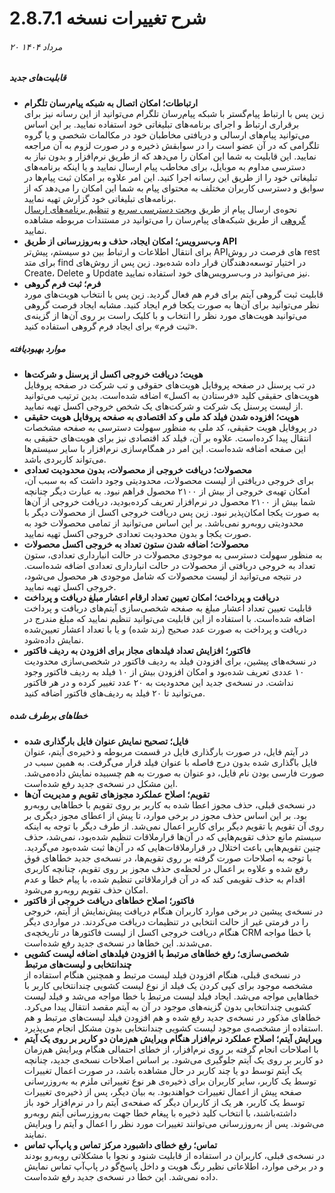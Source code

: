 # شرح تغییرات نسخه 2.8.7.1
###### ۲۰ مرداد ۱۴۰۴

##### قابلیت‌های جدید
- **ارتباطات؛ امکان اتصال به شبکه پیام‌رسان تلگرام**<br>
زین پس با ارتباط پیام‌گستر با شبکه‌ پیام‌رسان تلگرام می‌توانید از این رسانه نیز برای برقراری ارتباط و اجرای برنامه‌های تبلیغاتی خود استفاده نمایید. بر این اساس می‌توانید پیام‌های ارسالی و دریافتی مخاطبان خود در مکالمات شخصی و یا گروه‌ تلگرامی که در آن عضو است را در سوابقش ذخیره و در صورت لزوم به آن مراجعه نمایید. این قابلیت به شما این امکان را می‌دهد که از طریق نرم‌افزار و بدون نیاز به دسترسی مداوم به موبایل، برای مخاطب پیام ارسال نمایید و یا اینکه برنامه‌های تبلیغاتی خود را از طریق این رسانه اجرا کنید. این امر علاوه بر امکان ثبت پیام‌ها در سوابق و دسترسی کاربران مختلف به محتوای پیام به شما این امکان را می‌دهد که از برنامه‌های تبلیغاتی خود گزارش تهیه نمایید.<br>
نحوه‌ی ارسال پیام از طریق [ویجت دسترسی سریع](https://github.com/1stco/PayamGostarDocs/blob/master/Help/Marketing/CommonTools/QuickSend_2.8.7.1.md) و [تنظیم برنامه‌های ارسال گروهی](https://github.com/1stco/PayamGostarDocs/blob/master/Help/Marketing/SocialNetworkMessage/GroupMessage/GroupMessageManagement.md) از طریق شبکه‌های پیام‌رسان را می‌توانید در مستندات مربوطه مشاهده نمایید. <br>
- **وب‌سرویس؛ امکان ایجاد، حذف و به‌روزرسانی از طریق API**<br>
برای انتقال اطلاعات و ارتباط بین دو سیستم، پیش‌تر APIهای فرصت در روش rest برای متد find در اختیار توسعه‌دهندگان قرار داده شده‌بود.  زین پس از روش‌های Create، Delete و Update نیز می‌توانید در وب‌سرویس‌های خود استفاده نمایید.<br>
- **فرم؛ ثبت فرم گروهی**<br>
قابلیت ثبت گروهی آیتم برای فرم هم فعال گردید. زین پس با انتخاب هویت‌های مورد نظر می‌توانید برای آن‌ها به صورت یکجا فرم ایجاد کنید. مشابه ایجاد فرصت گروهی می‌توانید هویت‌های مورد نظر را انتخاب و با کلیک راست بر روی آن‌ها از گزینه‌ی «ثبت فرم» برای ایجاد فرم گروهی استفاده کنید. <br>

##### موارد بهبودیافته
- **هویت؛ دریافت خروجی اکسل از پرسنل و شرکت‌ها**<br>
در تب پرسنل در صفحه پروفایل هویت‌های حقوقی و تب شرکت در صفحه پروفایل هویت‌های حقیقی کلید «فرستادن به اکسل» اضافه شده‌است. بدین ترتیب می‌توانید از لیست پرسنل یک شرکت و شرکت‌های یک شخص خروجی اکسل تهیه نمایید.<br>
- **هویت؛ افزوده شدن فیلد کد ملی و کد اقتصادی به صفحه پروفایل هویت حقیقی**<br>
در پروفایل هویت حقیقی، کد ملی به منظور سهولت دسترسی به صفحه مشخصات انتقال پیدا کرده‌است. علاوه بر آن، فیلد کد اقتصادی نیز برای هویت‌های حقیقی به این صفحه اضافه شده‌است. این امر در همگام‌سازی نرم‌افزار با سایر سیستم‌ها می‌تواند کاربردی باشد.
- **محصولات؛ دریافت خروجی از محصولات، بدون محدودیت تعدادی**<br>
برای خروجی دریافتی از لیست محصولات، محدودیتی وجود داشت که به سبب آن، امکان تهیه‌ی خروجی از بیش از ۲۱۰۰ محصول فراهم نبود. به عبارت دیگر چنانچه شما بیش از ۲۱۰۰ محصول در نرم‌افزار تعریف کرده‌بودید، دریافت خروجی از آن‌ها به صورت یکجا امکان‌پذیر نبود. زین پس دریافت خروجی اکسل از محصولات دیگر با محدودیتی روبه‌رو نمی‌باشد. بر این اساس می‌توانید از تمامی محصولات خود به صورت یکجا و بدون محدودیت تعدادی خروجی اکسل تهیه نمایید.<br>
- **محصولات؛ اضافه شدن ستون تعداد به خروجی اکسل محصولات**<br>
به منظور سهولت دسترسی به موجودی محصولات در حالت انبارداری تعدادی، ستون تعداد به خروجی دریافتی از محصولات در حالت انبارداری تعدادی اضافه شده‌است. در نتیجه می‌توانید از لیست محصولات که شامل موجودی هر محصول می‌شود، خروجی اکسل تهیه نمایید.<br>
- **دریافت و پرداخت؛ امکان تعیین تعداد ارقام اعشار مبلغ دریافت و پرداخت**<br>
قابلیت تعیین تعداد اعشار مبلغ به صفحه شخصی‌سازی آیتم‌های دریافت و پرداخت اضافه شده‌است. با استفاده از این قابلیت می‌توانید تنظیم نمایید که مبلغ مندرج در دریافت و پرداخت به صورت عدد صحیح (رند شده) و یا با تعداد اعشار تعیین‌شده نمایش داده‌شود.<br>
- **فاکتور؛ افزایش تعداد فیلدهای مجاز برای افزودن به ردیف فاکتور**<br>
در نسخه‌های پیشین، برای افزودن فیلد به ردیف فاکتور در شخصی‌سازی محدودیت ۱۰ عددی تعریف شده‌بود و امکان افزودن بیش از ۱۰ فیلد به ردیف فاکتور وجود نداشت. در نسخه‌ی جدید این محدودیت به ۲۰ عدد تغییر کرده و در هر فاکتور می‌توانید تا ۲۰ فیلد به ردیف‌های فاکتور اضافه کنید.<br>

##### خطاهای برطرف شده
- **فایل؛ تصحیح نمایش عنوان فایل بارگذاری شده**<br>
در آیتم فایل، در صورت بارگذاری فایل در قسمت مربوطه و ذخیره‌ی آیتم، عنوان فایل باگذاری شده بدون درج فاصله با عنوان فیلد قرار می‌گرفت. به همین سبب در صورت فارسی بودن نام فایل، دو عنوان به صورت به هم چسبیده نمایش داده‌می‌شد.  این مشکل در نسخه‌ی جدید رفع شده‌است. <br>
- **تقویم؛ اصلاح عملکرد مجوزهای تقویم و مدیریت آن‌ها**<br>
در نسخه‌ی قبلی، حذف مجوز اعطا شده به کاربر بر روی تقویم با خطاهایی روبه‌رو بود. بر این اساس حذف مجوز در برخی موارد، تا پیش از اعطای مجوز دیگری بر روی آن تقویم یا تقویم دیگر برای کاربر اعمال نمی‌شد. از طرف دیگر با توجه به اینکه سیستم مانع حذف تقویم‌هایی که در آن‌ها قرارملاقات تنظیم شده‌بود، نمی‌شد، حذف چنین تقویم‌هایی باعث اختلال در قرارملاقات‌‌هایی که در آن‌ها ثبت شده‌بود می‌گردید. با توجه به اصلاحات صورت گرفته بر روی تقویم‌ها، در نسخه‌ی جدید خطاهای فوق رفع شده و علاوه بر اعمال در لحظه‌ی حذف مجوز بر روی تقویم، چنانچه کاربری اقدام به حذف تقویمی کند که در آن قرارملاقاتی تنظیم شده، با پیام خطا و عدم امکان حذف تقویم روبه‌رو می‌شود.<br>
- **فاکتور؛ اصلاح خطاهای دریافت خروجی از فاکتور**<br>
در نسخه‌ی پیشین در برخی موارد کاربران هنگام دریافت پیش‌نمایش از آیتم، خروجی را در فرمتی غیر از حالت انتخابی در تنظیمات دریافت می‌کردند. در مواردی دیگر هنگام دریافت خروجی اکسل از لیست فاکتورها در تاریخچه‌ی CRM با خطا مواجه می‌شدند. این خطاها در نسخه‌ی جدید رفع شده‌است.<br>
- **شخصی‌سازی؛ رفع خطاهای مرتبط با افزودن فیلدهای اضافه لیست کشویی چندانتخابی و لیست‌های مرتبط**<br>
در نسخه‌ی قبلی، هنگام افزودن فیلد لیست مرتبط و همچنین هنگام استفاده از  مشخصه موجود برای کپی کردن یک فیلد از نوع لیست کشویی چندانتخابی کاربر با خطاهایی مواجه می‌شد. ایجاد فیلد لیست مرتبط با خطا مواجه می‌شد و فیلد لیست کشویی چندانتخابی بدون گزینه‌های موجود در آن به آیتم مقصد انتقال پیدا می‌کرد. خطاهای مذکور در نسخه‌ی جدید رفع شده و هم افزودن فیلد لیست‌های مرتبط و هم استفاده از مشخصه‌ی موجود لیست کشویی چندانتخابی بدون مشکل انجام می‌پذیرد.<br>
- **ویرایش آیتم؛ اصلاح عملکرد نرم‌افزار هنگام ویرایش هم‌زمان دو کاربر بر روی یک آیتم**<br>
با اصلاحات انجام گرفته بر روی نرم‌افزار، از خطای احتمالی هنگام ویرایش هم‌زمان دو کاربر بر روی یک آیتم جلوگیری می‌شود. بر اساس اصلاحات نسخه‌ی جدید، چنانچه یک آیتم توسط دو یا چند کاربر در حال مشاهده باشد، در صورت اعمال تغییرات توسط یک کاربر، سایر کاربران برای ذخیره‌ی هر نوع تغییراتی ملزم به به‌روزرسانی صفحه پیش از اعمال تغییرات خواهندبود. به بیان دیگر، پس از ذخیره‌ی تغییرات توسط یک کاربر، هر یک از کاربران دیگر که صفحه‌ی آیتم را در نرم‌افزار خود باز داشته‌‌باشند، با انتخاب کلید ذخیره با پیغام خطا جهت به‌روزرسانی آیتم روبه‌رو می‌شوند. پس از به‌روزرسانی می‌توانند تغییرات مورد نظر را اعمال و آیتم را ویرایش نمایند.<br>
- **تماس؛ رفع خطای داشبورد مرکز تماس و پاپ‌آپ تماس**<br>
در نسخه‌ی قبلی، کاربران در استفاده از قابلیت شنود و نجوا با مشکلاتی روبه‌رو بودند و در برخی موارد، اطلاعاتی نظیر رنگ هویت و داخل پاسخ‌گو در پاپ‌آپ تماس نمایش داده نمی‌شد. این خطا در نسخه‌ی جدید رفع شده‌است.<br>
